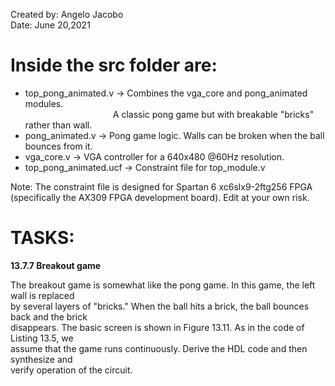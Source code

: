 Created by: Angelo Jacobo   
Date: June 20,2021   

# Inside the src folder are:    
* top_pong_animated.v -> Combines the vga_core and pong_animated modules.  
&emsp;&emsp;&emsp;&emsp;&emsp;&emsp;&emsp;&emsp;&emsp;&emsp;A classic pong game but with breakable "bricks" rather than wall.  
* pong_animated.v -> Pong game logic. Walls can be broken when the ball bounces from it.  
* vga_core.v -> VGA controller for a 640x480 @60Hz resolution.  
* top_pong_animated.ucf -> Constraint file for top_module.v  

Note: The constraint file is designed for Spartan 6 xc6slx9-2ftg256 FPGA (specifically the AX309 FPGA development board). Edit at your own risk.  


# TASKS:  
**13.7.7 Breakout game**  
 
The breakout game is somewhat like the pong game. In this game, the left wall is replaced   
by several layers of "bricks." When the ball hits a brick, the ball bounces back and the brick   
disappears. The basic screen is shown in Figure 13.11. As in the code of Listing 13.5, we   
assume that the game runs continuously. Derive the HDL code and then synthesize and    
verify operation of the circuit.    
